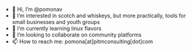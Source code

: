 - 👋 Hi, I’m @pomonav
- 👀 I’m interested in scotch and whiskeys, but more practically, tools for small businesses and youth groups
- 🌱 I’m currently learning linux flavors
- 💞️ I’m looking to collaborate on community platforms
- 📫 How to reach me: pomona[at]pitmconsulting[dot]com

<!---
pomonav/pomonav is a ✨ special ✨ repository because its `README.md` (this file) appears on your GitHub profile.
You can click the Preview link to take a look at your changes.
--->
